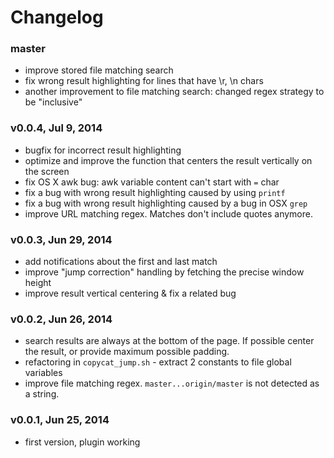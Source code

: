 # Changelog

### master
- improve stored file matching search
- fix wrong result highlighting for lines that have \r, \n chars
- another improvement to file matching search: changed regex strategy to be
  "inclusive"

### v0.0.4, Jul 9, 2014
- bugfix for incorrect result highlighting
- optimize and improve the function that centers the result vertically on the
  screen
- fix OS X awk bug: awk variable content can't start with `=` char
- fix a bug with wrong result highlighting caused by using `printf`
- fix a bug with wrong result highlighting caused by a bug in OSX `grep`
- improve URL matching regex. Matches don't include quotes anymore.

### v0.0.3, Jun 29, 2014
- add notifications about the first and last match
- improve "jump correction" handling by fetching the precise window height
- improve result vertical centering & fix a related bug

### v0.0.2, Jun 26, 2014
- search results are always at the bottom of the page. If possible center the
  result, or provide maximum possible padding.
- refactoring in `copycat_jump.sh` - extract 2 constants to file global variables
- improve file matching regex. `master...origin/master` is not detected as a
  string.

### v0.0.1, Jun 25, 2014
- first version, plugin working
